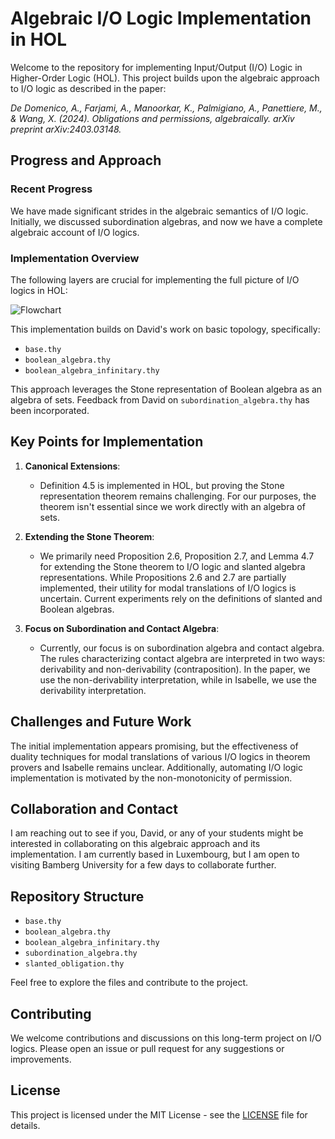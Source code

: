 
# Algebraic I/O Logic Implementation in HOL

Welcome to the repository for implementing Input/Output (I/O) Logic in Higher-Order Logic (HOL). This project builds upon the algebraic approach to I/O logic as described in the paper:

_De Domenico, A., Farjami, A., Manoorkar, K., Palmigiano, A., Panettiere, M., & Wang, X. (2024). Obligations and permissions, algebraically. arXiv preprint arXiv:2403.03148._

## Progress and Approach

### Recent Progress

We have made significant strides in the algebraic semantics of I/O logic. Initially, we discussed subordination algebras, and now we have a complete algebraic account of I/O logics.

### Implementation Overview

The following layers are crucial for implementing the full picture of I/O logics in HOL:

![Flowchart](./path_to_your_image/flochart.JPG)

This implementation builds on David's work on basic topology, specifically:
- `base.thy`
- `boolean_algebra.thy`
- `boolean_algebra_infinitary.thy`

This approach leverages the Stone representation of Boolean algebra as an algebra of sets. Feedback from David on `subordination_algebra.thy` has been incorporated.

## Key Points for Implementation

1. **Canonical Extensions**:
    - Definition 4.5 is implemented in HOL, but proving the Stone representation theorem remains challenging. For our purposes, the theorem isn't essential since we work directly with an algebra of sets.

2. **Extending the Stone Theorem**:
    - We primarily need Proposition 2.6, Proposition 2.7, and Lemma 4.7 for extending the Stone theorem to I/O logic and slanted algebra representations. While Propositions 2.6 and 2.7 are partially implemented, their utility for modal translations of I/O logics is uncertain. Current experiments rely on the definitions of slanted and Boolean algebras.

3. **Focus on Subordination and Contact Algebra**:
    - Currently, our focus is on subordination algebra and contact algebra. The rules characterizing contact algebra are interpreted in two ways: derivability and non-derivability (contraposition). In the paper, we use the non-derivability interpretation, while in Isabelle, we use the derivability interpretation.

## Challenges and Future Work

The initial implementation appears promising, but the effectiveness of duality techniques for modal translations of various I/O logics in theorem provers and Isabelle remains unclear. Additionally, automating I/O logic implementation is motivated by the non-monotonicity of permission.

## Collaboration and Contact

I am reaching out to see if you, David, or any of your students might be interested in collaborating on this algebraic approach and its implementation. I am currently based in Luxembourg, but I am open to visiting Bamberg University for a few days to collaborate further.

## Repository Structure

- `base.thy`
- `boolean_algebra.thy`
- `boolean_algebra_infinitary.thy`
- `subordination_algebra.thy`
- `slanted_obligation.thy`

Feel free to explore the files and contribute to the project.

## Contributing

We welcome contributions and discussions on this long-term project on I/O logics. Please open an issue or pull request for any suggestions or improvements.

## License

This project is licensed under the MIT License - see the [LICENSE](LICENSE) file for details.
